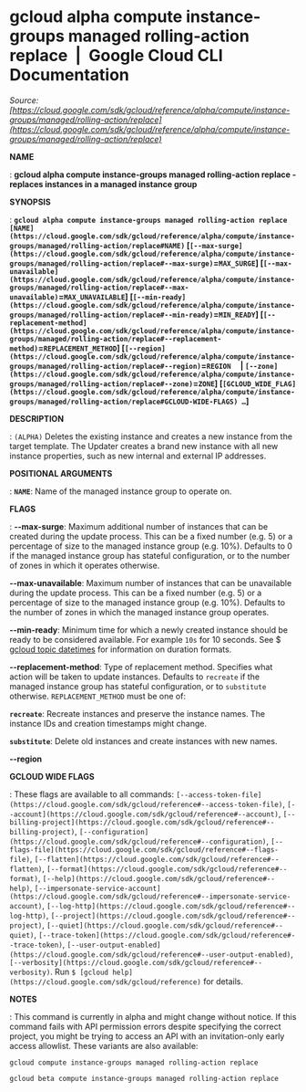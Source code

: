 # gcloud alpha compute instance-groups managed rolling-action replace  |  Google Cloud CLI Documentation

*Source: [https://cloud.google.com/sdk/gcloud/reference/alpha/compute/instance-groups/managed/rolling-action/replace](https://cloud.google.com/sdk/gcloud/reference/alpha/compute/instance-groups/managed/rolling-action/replace)*

**NAME**

: **gcloud alpha compute instance-groups managed rolling-action replace - replaces instances in a managed instance group**

**SYNOPSIS**

: **`gcloud alpha compute instance-groups managed rolling-action replace` `[NAME](https://cloud.google.com/sdk/gcloud/reference/alpha/compute/instance-groups/managed/rolling-action/replace#NAME)` [`[--max-surge](https://cloud.google.com/sdk/gcloud/reference/alpha/compute/instance-groups/managed/rolling-action/replace#--max-surge)`=`MAX_SURGE`] [`[--max-unavailable](https://cloud.google.com/sdk/gcloud/reference/alpha/compute/instance-groups/managed/rolling-action/replace#--max-unavailable)`=`MAX_UNAVAILABLE`] [`[--min-ready](https://cloud.google.com/sdk/gcloud/reference/alpha/compute/instance-groups/managed/rolling-action/replace#--min-ready)`=`MIN_READY`] [`[--replacement-method](https://cloud.google.com/sdk/gcloud/reference/alpha/compute/instance-groups/managed/rolling-action/replace#--replacement-method)`=`REPLACEMENT_METHOD`] [`[--region](https://cloud.google.com/sdk/gcloud/reference/alpha/compute/instance-groups/managed/rolling-action/replace#--region)`=`REGION`     | `[--zone](https://cloud.google.com/sdk/gcloud/reference/alpha/compute/instance-groups/managed/rolling-action/replace#--zone)`=`ZONE`] [`[GCLOUD_WIDE_FLAG](https://cloud.google.com/sdk/gcloud/reference/alpha/compute/instance-groups/managed/rolling-action/replace#GCLOUD-WIDE-FLAGS) …`]**

**DESCRIPTION**

: `(ALPHA)` Deletes the existing instance and creates a new instance
from the target template. The Updater creates a brand new instance with all new
instance properties, such as new internal and external IP addresses.

**POSITIONAL ARGUMENTS**

: **`NAME`**:
Name of the managed instance group to operate on.

**FLAGS**

: **--max-surge**:
Maximum additional number of instances that can be created during the update
process. This can be a fixed number (e.g. 5) or a percentage of size to the
managed instance group (e.g. 10%). Defaults to 0 if the managed instance group
has stateful configuration, or to the number of zones in which it operates
otherwise.

**--max-unavailable**:
Maximum number of instances that can be unavailable during the update process.
This can be a fixed number (e.g. 5) or a percentage of size to the managed
instance group (e.g. 10%). Defaults to the number of zones in which the managed
instance group operates.

**--min-ready**:
Minimum time for which a newly created instance should be ready to be considered
available. For example `10s` for 10 seconds. See $ [gcloud topic datetimes](https://cloud.google.com/sdk/gcloud/reference/topic/datetimes) for
information on duration formats.

**--replacement-method**:
Type of replacement method. Specifies what action will be taken to update
instances. Defaults to ``recreate`` if the managed instance group has stateful
configuration, or to ``substitute`` otherwise.
`REPLACEMENT_METHOD` must be one of:

**`recreate`**:
Recreate instances and preserve the instance names. The instance IDs and
creation timestamps might change.

**`substitute`**:
Delete old instances and create instances with new names.

**--region**

**GCLOUD WIDE FLAGS**

: These flags are available to all commands: `[--access-token-file](https://cloud.google.com/sdk/gcloud/reference#--access-token-file)`,
`[--account](https://cloud.google.com/sdk/gcloud/reference#--account)`, `[--billing-project](https://cloud.google.com/sdk/gcloud/reference#--billing-project)`,
`[--configuration](https://cloud.google.com/sdk/gcloud/reference#--configuration)`,
`[--flags-file](https://cloud.google.com/sdk/gcloud/reference#--flags-file)`,
`[--flatten](https://cloud.google.com/sdk/gcloud/reference#--flatten)`, `[--format](https://cloud.google.com/sdk/gcloud/reference#--format)`, `[--help](https://cloud.google.com/sdk/gcloud/reference#--help)`, `[--impersonate-service-account](https://cloud.google.com/sdk/gcloud/reference#--impersonate-service-account)`,
`[--log-http](https://cloud.google.com/sdk/gcloud/reference#--log-http)`,
`[--project](https://cloud.google.com/sdk/gcloud/reference#--project)`, `[--quiet](https://cloud.google.com/sdk/gcloud/reference#--quiet)`, `[--trace-token](https://cloud.google.com/sdk/gcloud/reference#--trace-token)`, `[--user-output-enabled](https://cloud.google.com/sdk/gcloud/reference#--user-output-enabled)`,
`[--verbosity](https://cloud.google.com/sdk/gcloud/reference#--verbosity)`.
Run `$ [gcloud help](https://cloud.google.com/sdk/gcloud/reference)` for details.

**NOTES**

: This command is currently in alpha and might change without notice. If this
command fails with API permission errors despite specifying the correct project,
you might be trying to access an API with an invitation-only early access
allowlist. These variants are also available:

```
gcloud compute instance-groups managed rolling-action replace
```

```
gcloud beta compute instance-groups managed rolling-action replace
```